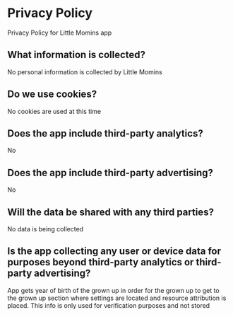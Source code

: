 # Privacy Policy 
Privacy Policy for Little Momins app

## What information is collected?
No personal information is collected by Little Momins

## Do we use cookies?
No cookies are used at this time

## Does the app include third-party analytics?
No

## Does the app include third-party advertising?
No

## Will the data be shared with any third parties?
No data is being collected

## Is the app collecting any user or device data for purposes beyond third-party analytics or third-party advertising?
App gets year of birth of the grown up in order for the grown up to get to the grown up section where settings are located and resource attribution is placed. This info is only used for verification purposes and not stored
